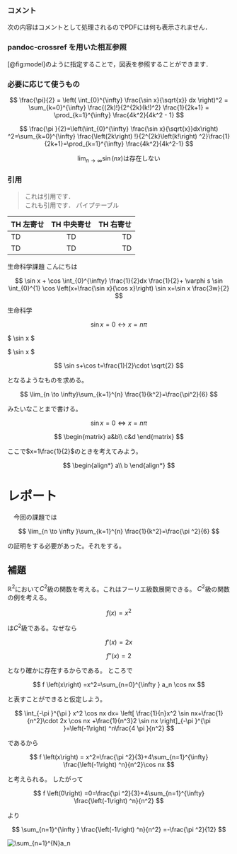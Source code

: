 <script type="text/x-mathjax-config">MathJax.Hub.Config({tex2jax:{inlineMath:[['\$','\$'],['\\(','\\)']],processEscapes:true},CommonHTML: {matchFontHeight:false}});</script>
<script type="text/javascript" async src="https://cdnjs.cloudflare.com/ajax/libs/mathjax/2.7.1/MathJax.js?config=TeX-MML-AM_CHTML"></script>
### コメント
次の内容はコメントとして処理されるのでPDFには何も表示されません．
<!-- これはコメントです -->

### pandoc-crossref を用いた相互参照
[@fig:model]のように指定することで，図表を参照することができます．

### 必要に応じて使うもの
$$
  \frac{\pi}{2} =
  \left( \int_{0}^{\infty} \frac{\sin x}{\sqrt{x}} dx \right)^2 =
  \sum_{k=0}^{\infty} \frac{(2k)!}{2^{2k}(k!)^2} \frac{1}{2k+1} =
  \prod_{k=1}^{\infty} \frac{4k^2}{4k^2 - 1}
$$

$$
\frac{\pi }{2}=\left(\int_{0}^{\infty} \frac{\sin x}{\sqrt{x}}dx\right) ^2=\sum_{k=0}^{\infty} \frac{\left(2k\right) !}{2^{2k}\left(k!\right) ^2}\frac{1}{2k+1}=\prod_{k=1}^{\infty} \frac{4k^2}{4k^2-1}
$$

$$
\lim_{n \to \infty }\sin \left(nx\right) \text{は存在しない} 
$$

### 引用
> これは引用です．  
> これも引用です．
パイプテーブル  
  
| TH 左寄せ | TH 中央寄せ | TH 右寄せ |
| :--- | :---: | ---: |
| TD | TD | TD |
| TD | TD | TD |


生命科学課題
こんにちは

$$
\sin 
x + \cos 
\int_{0}^{\infty} \frac{1}{2}dx \frac{1}{2}+ \varphi 
s
\sin \int_{0}^{1} \cos \left(x+\frac{\sin x}{\cos x}\right) 
\sin x+\sin x \frac{3w}{2}
$$

生命科学

$$
\sin x=0 \leftrightarrow x=n\pi 
$$

$
  \sin x 
$ 

$
\sin x
$

$$
\sin s+\cos t=\frac{1}{2}\cdot  \sqrt{2}
$$

となるようなものを求める。

$$
\lim_{n \to \infty}\sum_{k=1}^{n} \frac{1}{k^2}=\frac{\pi^2}{6} 
$$

みたいなことまで書ける。

$$
\sin x=0 \Leftrightarrow x=n\pi 
$$

$$
\begin{matrix}
  a&b\\ 
  c&d
\end{matrix}
$$

ここで$x=1\frac{1}{2}$のときを考えてみよう。

$$
\begin{align*}
a\\ 
b
\end{align*}
$$

# レポート
　今回の課題では
 
$$
\lim_{n \to \infty }\sum_{k=1}^{n} \frac{1}{k^2}=\frac{\pi ^2}{6} 
$$

の証明をする必要があった。それをする。

## 補題
$\mathbb{R}^2$において$C^2$級の関数を考える。これはフーリエ級数展開できる。
$C^2$級の関数の例を考える。

$$
f \left(x\right) =x^2
$$

は$C^2$級である。なぜなら

$$
f'\left(x\right) =2x
$$

$$
f''\left(x\right) =2
$$

となり確かに存在するからである。
ところで

$$
f \left(x\right) =x^2=\sum_{n=0}^{\infty } a_n \cos nx
$$

と表すことができると仮定しよう。

$$
\int_{-\pi }^{\pi } x^2 \cos nx dx= \left[ \frac{1}{n}x^2 \sin nx+\frac{1}{n^2}\cdot 2x \cos nx +\frac{1}{n^3}2 \sin nx \right]_{-\pi }^{\pi }=\left(-1\right) ^n\frac{4 \pi }{n^2}
$$

であるから

$$
f \left(x\right) = x^2=\frac{\pi ^2}{3}+4\sum_{n=1}^{\infty} \frac{\left(-1\right) ^n}{n^2}\cos nx
$$

と考えられる。
したがって

$$
f \left(0\right) =0=\frac{\pi ^2}{3}+4\sum_{n=1}^{\infty} \frac{\left(-1\right) ^n}{n^2}
$$

より

$$
\sum_{n=1}^{\infty } \frac{\left(-1\right) ^n}{n^2}
=-\frac{\pi ^2}{12}
$$

![\sum_{n=1}^{N}a_n](https://latex.codecogs.com/gif.latex?\sum_{n=1}^{N}a_n)

